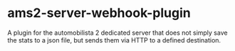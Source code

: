 # ams2-server-webhook-plugin
A plugin for the automobilista 2 dedicated server that does not simply save the stats to a json file, but sends them via HTTP to a defined destination.

